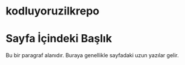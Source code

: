 # kodluyoruzilkrepo

<!DOCTYPE html>
<html>
    <head>
        <meta http-equiv="Content-Type" content="text/html; charset=utf-8" />
        <title>Sekme Başlığı</title>
    </head>
    <body>
        <h1>Sayfa İçindeki Başlık</h1>
        <p>Bu bir paragraf alanıdır. Buraya genellikle sayfadaki uzun yazılar gelir.</p>
    </body>
</html>

